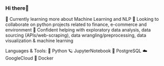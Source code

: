 ### Hi there👋

🌱 Currently learning more about Machine Learning and NLP
👯 Looking to collaborate on python projects related to finance, e-commerce and environment
🫴 Confident helping with exploratory data analysis, data sourcing (APIs/web-scraping), data wrangling/preprocessing,
data visualization & machine learning

Languages & Tools:
🐍 Python
🪐 JupyterNotebook
🐘 PostgreSQL
☁️ GoogleCloud
🐳 Docker

<!--
**jui-kate/jui-kate** is a ✨ _special_ ✨ repository because its `README.md` (this file) appears on your GitHub profile.

Here are some ideas to get you started:

- 🔭 I’m currently working on ...
- 🌱 I’m currently learning ...
- 👯 I’m looking to collaborate on ...
- 🤔 I’m looking for help with ...
- 💬 Ask me about ...
- 📫 How to reach me: ...
- 😄 Pronouns: ...
- ⚡ Fun fact: ...
-->
